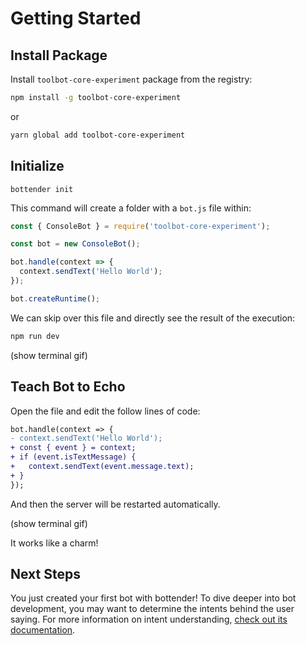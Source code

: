 # Getting Started

## Install Package

Install `toolbot-core-experiment` package from the registry:

```sh
npm install -g toolbot-core-experiment
```

or

```sh
yarn global add toolbot-core-experiment
```


## Initialize

```
bottender init
```

This command will create a folder with a `bot.js` file within:

```js
const { ConsoleBot } = require('toolbot-core-experiment');

const bot = new ConsoleBot();

bot.handle(context => {
  context.sendText('Hello World');
});

bot.createRuntime();
```

We can skip over this file and directly see the result of the execution:

```sh
npm run dev
```

(show terminal gif)


## Teach Bot to Echo

Open the file and edit the follow lines of code:

```diff
bot.handle(context => {
- context.sendText('Hello World');
+ const { event } = context;
+ if (event.isTextMessage) {
+   context.sendText(event.message.text);
+ }
});
```

And then the server will be restarted automatically.

(show terminal gif)

It works like a charm!


## Next Steps

You just created your first bot with bottender! To dive deeper into bot development, you may want to determine the intents behind the user saying. For more information on intent understanding, [check out its documentation](./Guides-Intents.md).

